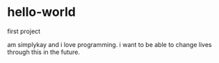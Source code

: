 # hello-world
first project

am simplykay and i love programming. i want to be able to change lives through this in the future.
